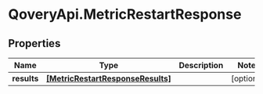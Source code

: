 # QoveryApi.MetricRestartResponse

## Properties

Name | Type | Description | Notes
------------ | ------------- | ------------- | -------------
**results** | [**[MetricRestartResponseResults]**](MetricRestartResponseResults.md) |  | [optional] 


